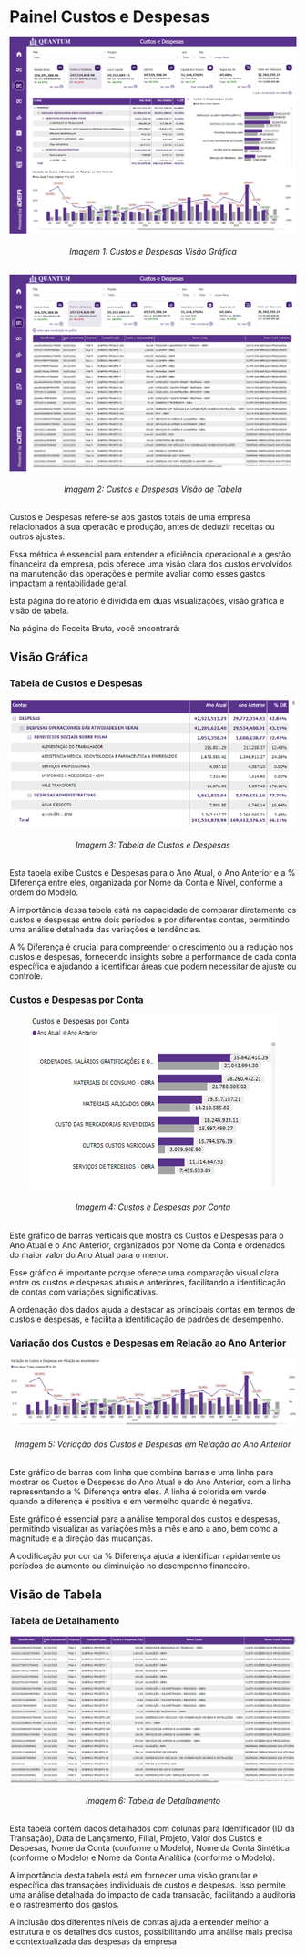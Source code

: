 # Painel Custos e Despesas

<p><div align="center">
  <img src="../../assets/contabilidade_ced_page1.png" alt="Custos e Despesas Page 1">
  <h6>Imagem 1: Custos e Despesas Visão Gráfica</h6>
  <img src="../../assets/contabilidade_ced_page2.png" alt="Custos e Despesas Page 2">
  <h6>Imagem 2: Custos e Despesas Visão de Tabela</h6>
</div></p>

Custos e Despesas refere-se aos gastos totais de uma empresa relacionados à sua operação e produção, antes de deduzir receitas ou outros ajustes. 

Essa métrica é essencial para entender a eficiência operacional e a gestão financeira da empresa, pois oferece uma visão clara dos custos envolvidos na manutenção das operações e permite avaliar como esses gastos impactam a rentabilidade geral.

Esta página do relatório é dividida em duas visualizações, visão gráfica e visão de tabela.

Na página de Receita Bruta, você encontrará:

## Visão Gráfica
### Tabela de Custos e Despesas

<div align="center">
  <img src="../../assets/contabilidade_ced_tabela_contas.png" alt="Tabela de Custos e Despesas">
  <h6>Imagem 3: Tabela de Custos e Despesas</h6>
</div>

Esta tabela exibe Custos e Despesas para o Ano Atual, o Ano Anterior e a % Diferença entre eles, organizada por Nome da Conta e Nível, conforme a ordem do Modelo. 

A importância dessa tabela está na capacidade de comparar diretamente os custos e despesas entre dois períodos e por diferentes contas, permitindo uma análise detalhada das variações e tendências. 

A % Diferença é crucial para compreender o crescimento ou a redução nos custos e despesas, fornecendo insights sobre a performance de cada conta específica e ajudando a identificar áreas que podem necessitar de ajuste ou controle.

### Custos e Despesas por Conta

<div align="center">
  <img src="../../assets/contabilidade_ced_custos_e_despesas_por_conta.png" alt="Custos e Despesas por Conta">
  <h6>Imagem 4: Custos e Despesas por Conta</h6>
</div>

Este gráfico de barras verticais que mostra os Custos e Despesas para o Ano Atual e o Ano Anterior, organizados por Nome da Conta e ordenados do maior valor do Ano Atual para o menor. 

Esse gráfico é importante porque oferece uma comparação visual clara entre os custos e despesas atuais e anteriores, facilitando a identificação de contas com variações significativas. 

A ordenação dos dados ajuda a destacar as principais contas em termos de custos e despesas, e facilita a identificação de padrões de desempenho.

### Variação dos Custos e Despesas em Relação ao Ano Anterior

<div align="center">
  <img src="../../assets/contabilidade_ced_variacao.png" alt="Variação dos Custos e Despesas em Relação ao Ano Anterior">
  <h6>Imagem 5: Variação dos Custos e Despesas em Relação ao Ano Anterior</h6>
</div>

Este gráfico de barras com linha que combina barras e uma linha para mostrar os Custos e Despesas do Ano Atual e do Ano Anterior, com a linha representando a % Diferença entre eles. A linha é colorida em verde quando a diferença é positiva e em vermelho quando é negativa. 

Este gráfico é essencial para a análise temporal dos custos e despesas, permitindo visualizar as variações mês a mês e ano a ano, bem como a magnitude e a direção das mudanças. 

A codificação por cor da % Diferença ajuda a identificar rapidamente os períodos de aumento ou diminuição no desempenho financeiro.

## Visão de Tabela
### Tabela de Detalhamento

<div align="center">
  <img src="../../assets/contabilidade_ced_tabela_detalhes.png" alt="Tabela de Detalhamento">
  <h6>Imagem 6: Tabela de Detalhamento</h6>
</div>

Esta tabela contém dados detalhados com colunas para Identificador (ID da Transação), Data de Lançamento, Filial, Projeto, Valor dos Custos e Despesas, Nome da Conta (conforme o Modelo), Nome da Conta Sintética (conforme o Modelo) e Nome da Conta Analítica (conforme o Modelo). 

A importância desta tabela está em fornecer uma visão granular e específica das transações individuais de custos e despesas. Isso permite uma análise detalhada do impacto de cada transação, facilitando a auditoria e o rastreamento dos gastos. 

A inclusão dos diferentes níveis de contas ajuda a entender melhor a estrutura e os detalhes dos custos, possibilitando uma análise mais precisa e contextualizada das despesas da empresa
